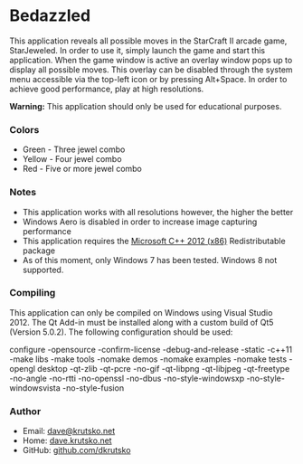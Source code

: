 # Bedazzled

This application reveals all possible moves in the StarCraft II arcade game, StarJeweled. In order to use it, simply launch the game and start this application. When the game window is active an overlay window pops up to display all possible moves. This overlay can be disabled through the system menu accessible via the top-left icon or by pressing Alt+Space. In order to achieve good performance, play at high resolutions.

**Warning:** This application should only be used for educational purposes.

### Colors
* Green - Three jewel combo
* Yellow - Four jewel combo
* Red - Five or more jewel combo

### Notes
* This application works with all resolutions however, the higher the better
* Windows Aero is disabled in order to increase image capturing performance
* This application requires the [Microsoft C++ 2012 (x86)](http://www.microsoft.com/en-us/download/details.aspx?id=30679) Redistributable package
* As of this moment, only Windows 7 has been tested. Windows 8 not supported.

### Compiling
This application can only be compiled on Windows using Visual Studio 2012. The Qt Add-in must be installed along with a custom build of Qt5 (Version 5.0.2). The following configuration should be used:

configure -opensource -confirm-license -debug-and-release -static -c++11 -make libs -make tools -nomake demos -nomake examples -nomake tests -opengl desktop -qt-zlib -qt-pcre -no-gif -qt-libpng -qt-libjpeg -qt-freetype -no-angle -no-rtti -no-openssl -no-dbus -no-style-windowsxp -no-style-windowsvista -no-style-fusion

### Author
* Email: <dave@krutsko.net>
* Home: [dave.krutsko.net](http://dave.krutsko.net)
* GitHub: [github.com/dkrutsko](https://github.com/dkrutsko)
